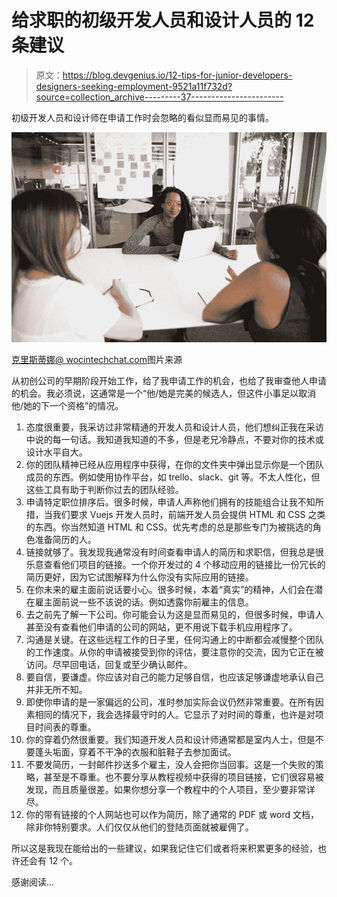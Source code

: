 # 给求职的初级开发人员和设计人员的 12 条建议

> 原文：<https://blog.devgenius.io/12-tips-for-junior-developers-designers-seeking-employment-9521a11f732d?source=collection_archive---------37----------------------->

初级开发人员和设计师在申请工作时会忽略的看似显而易见的事情。

![](img/27ef8ea41371e696de3121680e220062.png)

[克里斯蒂娜@ wocintechchat.com](https://unsplash.com/@wocintechchat)图片来源

从初创公司的早期阶段开始工作，给了我申请工作的机会，也给了我审查他人申请的机会。我必须说，这通常是一个“他/她是完美的候选人，但这件小事足以取消他/她的下一个资格”的情况。

1.  态度很重要，我采访过非常精通的开发人员和设计人员，他们想纠正我在采访中说的每一句话。我知道我知道的不多，但是老兄冷静点，不要对你的技术或设计水平自大。
2.  你的团队精神已经从应用程序中获得，在你的文件夹中弹出显示你是一个团队成员的东西。例如使用协作平台，如 trello、slack、git 等。不太人性化，但这些工具有助于判断你过去的团队经验。
3.  申请特定职位排序后。很多时候，申请人声称他们拥有的技能组合让我不知所措，当我们要求 Vuejs 开发人员时，前端开发人员会提供 HTML 和 CSS 之类的东西。你当然知道 HTML 和 CSS。优先考虑的总是那些专门为被挑选的角色准备简历的人。
4.  链接就够了。我发现我通常没有时间查看申请人的简历和求职信，但我总是很乐意查看他们项目的链接。一个你开发过的 4 个移动应用的链接比一份冗长的简历更好，因为它试图解释为什么你没有实际应用的链接。
5.  在你未来的雇主面前说话要小心。很多时候，本着“真实”的精神，人们会在潜在雇主面前说一些不该说的话。例如透露你前雇主的信息。
6.  去之前先了解一下公司。你可能会认为这是显而易见的，但很多时候，申请人甚至没有查看他们申请的公司的网站，更不用说下载手机应用程序了。
7.  沟通是关键。在这些远程工作的日子里，任何沟通上的中断都会减慢整个团队的工作速度。从你的申请被接受到你的评估，要注意你的交流，因为它正在被访问。尽早回电话，回复或至少确认邮件。
8.  要自信，要谦虚。你应该对自己的能力足够自信，也应该足够谦虚地承认自己并非无所不知。
9.  即使你申请的是一家偏远的公司，准时参加实际会议仍然非常重要。在所有因素相同的情况下，我会选择最守时的人。它显示了对时间的尊重，也许是对项目时间表的尊重。
10.  你的穿着仍然很重要。我们知道开发人员和设计师通常都是室内人士，但是不要蓬头垢面，穿着不干净的衣服和脏鞋子去参加面试。
11.  不要发简历，一封邮件抄送多个雇主，没人会把你当回事。这是一个失败的策略，甚至是不尊重。也不要分享从教程视频中获得的项目链接，它们很容易被发现，而且质量很差。如果你想分享一个教程中的个人项目，至少要非常详尽。
12.  你的带有链接的个人网站也可以作为简历，除了通常的 PDF 或 word 文档，除非你特别要求。人们仅仅从他们的登陆页面就被雇佣了。

所以这是我现在能给出的一些建议，如果我记住它们或者将来积累更多的经验，也许还会有 12 个。

感谢阅读…